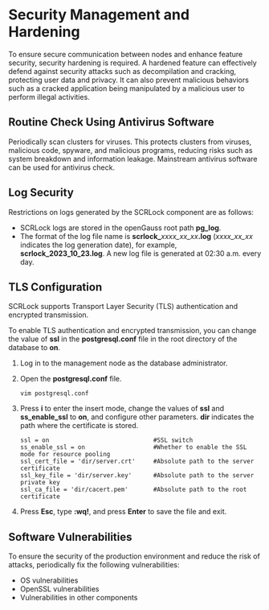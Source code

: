 # Security Management and Hardening<a name="EN-US_TOPIC_0000001721732857"></a>

To ensure secure communication between nodes and enhance feature security, security hardening is required. A hardened feature can effectively defend against security attacks such as decompilation and cracking, protecting user data and privacy. It can also prevent malicious behaviors such as a cracked application being manipulated by a malicious user to perform illegal activities.

## Routine Check Using Antivirus Software<a name="section18421130132517"></a>

Periodically scan clusters for viruses. This protects clusters from viruses, malicious code, spyware, and malicious programs, reducing risks such as system breakdown and information leakage. Mainstream antivirus software can be used for antivirus check.

## Log Security<a name="section967913479162"></a>

Restrictions on logs generated by the SCRLock component are as follows:

-   SCRLock logs are stored in the openGauss root path  **pg\_log**.
-   The format of the log file name is  **scrlock\_**_xxxx\_xx\_xx_**.log**  \(_xxxx\_xx\_xx_  indicates the log generation date\), for example,  **scrlock\_2023\_10\_23.log**. A new log file is generated at 02:30 a.m. every day.

## TLS Configuration<a name="section139001517169"></a>

SCRLock supports Transport Layer Security \(TLS\) authentication and encrypted transmission. 

To enable TLS authentication and encrypted transmission, you can change the value of  **ssl**  in the  **postgresql.conf**  file in the root directory of the database to  **on**.

1.  Log in to the management node as the database administrator.
2.  Open the  **postgresql.conf**  file.

    ```
    vim postgresql.conf
    ```

3.  Press  **i**  to enter the insert mode, change the values of  **ssl**  and  **ss\_enable\_ssl**  to  **on**, and configure other parameters.  **dir**  indicates the path where the certificate is stored.

    ```
    ssl = on                             #SSL switch
    ss_enable_ssl = on                   #Whether to enable the SSL mode for resource pooling
    ssl_cert_file = 'dir/server.crt'     #Absolute path to the server certificate
    ssl_key_file = 'dir/server.key'      #Absolute path to the server private key
    ssl_ca_file = 'dir/cacert.pem'       #Absolute path to the root certificate
    ```

4.  Press  **Esc**, type  **:wq!**, and press  **Enter**  to save the file and exit.

## Software Vulnerabilities<a name="section6274628161815"></a>

To ensure the security of the production environment and reduce the risk of attacks, periodically fix the following vulnerabilities:

-   OS vulnerabilities
-   OpenSSL vulnerabilities
-   Vulnerabilities in other components

